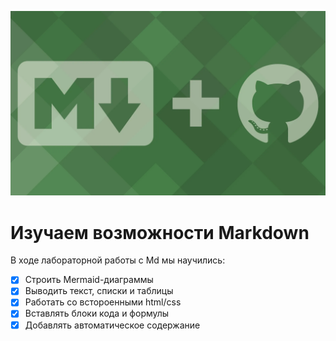 ![](./images/markdown.webp)

# **Изучаем возможности Markdown**

В ходе лабораторной работы с Md мы научились:

- [x] Строить Mermaid-диаграммы
- [x] Выводить текст, списки и таблицы
- [x] Работать со встороенными html/css
- [x] Вставлять блоки кода и формулы
- [x] Добавлять автоматическое содержание